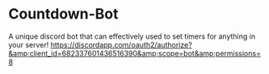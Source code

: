 # Countdown-Bot
A unique discord bot that can effectively used to set timers for anything in your server!   https://discordapp.com/oauth2/authorize?&amp;client_id=682337601436516390&amp;scope=bot&amp;permissions=8
